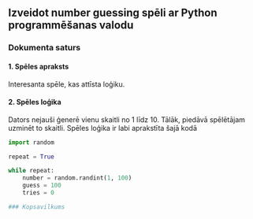 ## Izveidot number guessing spēli ar Python programmēšanas valodu

### Dokumenta saturs 

#### 1. Spēles apraksts
Interesanta spēle, kas attīsta loģiku. 
#### 2. Spēles loģika 

Dators nejauši ģenerē vienu skaitli no 1 līdz 10. Tālāk, piedāvā spēlētājam uzminēt to skaitli. 
Spēles loģika ir labi aprakstīta šajā kodā 
```py
import random

repeat = True

while repeat:
    number = random.randint(1, 100)
    guess = 100
    tries = 0

### Kopsavilkums

